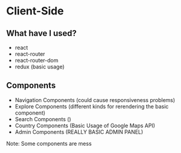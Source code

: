 # Client-Side

## What have I used?
 - react
 - react-router
 - react-router-dom
 - redux (basic usage)

## Components
  - Navigation Components (could cause responsiveness problems)
  - Explore Components (different kinds for rerendering the basic component)
  - Search Components ()
  - Country Components (Basic Usage of Google Maps API)
  - Admin Components (REALLY BASIC ADMIN PANEL)

Note: Some components are mess 